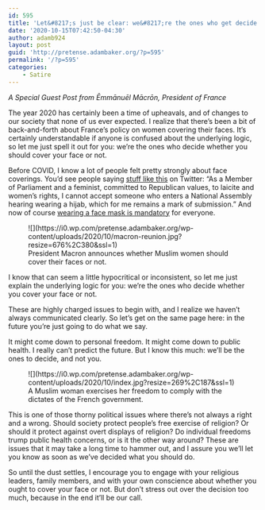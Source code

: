 ```yaml
---
id: 595
title: 'Let&#8217;s just be clear: we&#8217;re the ones who get decide whether you cover your face or not'
date: '2020-10-15T07:42:50-04:30'
author: adamb924
layout: post
guid: 'http://pretense.adambaker.org/?p=595'
permalink: '/?p=595'
categories:
    - Satire
---
```


*A Special Guest Post from Ēmmānuēl Mācrōn, President of France*

The year 2020 has certainly been a time of upheavals, and of changes to our society that none of us ever expected. I realize that there’s been a bit of back-and-forth about France’s policy on women covering their faces. It’s certainly understandable if anyone is confused about the underlying logic, so let me just spell it out for you: we’re the ones who decide whether you should cover your face or not.

Before COVID, I know a lot of people felt pretty strongly about face coverings. You’d see people saying [stuff like this](https://www.aljazeera.com/news/2020/9/22/frances-decades-long-feud-over-the-hijab-takes-centre-stage) on Twitter: “As a Member of Parliament and a feminist, committed to Republican values, to laicite and women’s rights, I cannot accept someone who enters a National Assembly hearing wearing a hijab, which for me remains a mark of submission.” And now of course [wearing a face mask is mandatory](https://www.bbc.com/news/world-europe-53471497) for everyone.

<figure class="wp-block-image size-large">![](https://i0.wp.com/pretense.adambaker.org/wp-content/uploads/2020/10/macron-reunion.jpg?resize=676%2C380&ssl=1)<figcaption>President Macron announces whether Muslim women should cover their faces or not.</figcaption></figure>I know that can seem a little hypocritical or inconsistent, so let me just explain the underlying logic for you: we’re the ones who decide whether you cover your face or not.

These are highly charged issues to begin with, and I realize we haven’t always communicated clearly. So let’s get on the same page here: in the future you’re just going to do what we say.

It might come down to personal freedom. It might come down to public health. I really can’t predict the future. But I know this much: we’ll be the ones to decide, and not you.

<div class="wp-block-image"><figure class="aligncenter size-large">![](https://i0.wp.com/pretense.adambaker.org/wp-content/uploads/2020/10/index.jpg?resize=269%2C187&ssl=1)<figcaption>A Muslim woman exercises her freedom to comply with the dictates of the French government.</figcaption></figure></div>This is one of those thorny political issues where there’s not always a right and a wrong. Should society protect people’s free exercise of religion? Or should it protect against overt displays of religion? Do individual freedoms trump public health concerns, or is it the other way around? These are issues that it may take a long time to hammer out, and I assure you we’ll let you know as soon as we’ve decided what you should do.

So until the dust settles, I encourage you to engage with your religious leaders, family members, and with your own conscience about whether you ought to cover your face or not. But don’t stress out over the decision too much, because in the end it’ll be our call.